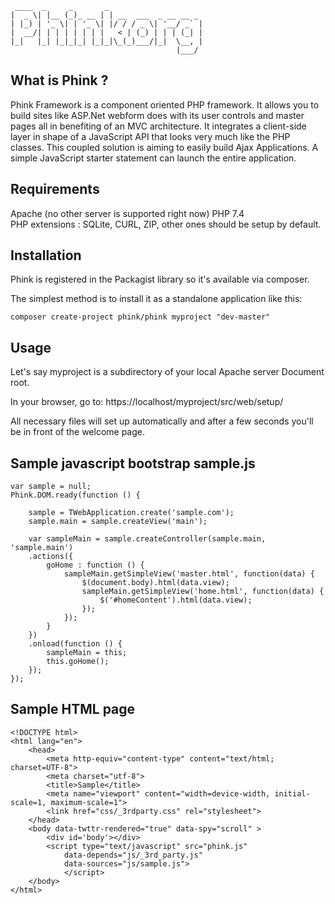 	 ____  _     _       _
	|  _ \| |__ (_)_ __ | | __  ___  _ __ __ _
	| |_) | '_ \| | '_ \| |/ / / _ \| '__/ _` |
	|  __/| | | | | | | |   < | (_) | | | (_| |
	|_|   |_| |_|_|_| |_|_|\_(_)___/|_|  \__, |
	                                     |___/

## What is Phink ?
Phink Framework is a component oriented PHP framework. It allows you to build sites like ASP.Net webform does with its user controls and master pages all in benefiting of an MVC architecture. It integrates a client-side layer in shape of a JavaScript API that looks very much like the PHP classes. This coupled solution is aiming to easily build Ajax Applications. A simple JavaScript starter statement can launch the entire application.

## Requirements
Apache (no other server is supported right now)
PHP 7.4  
PHP extensions : SQLite, CURL, ZIP, other ones should be setup by default.

## Installation
Phink is registered in the Packagist library so it's available via composer.

The simplest method is to install it as a standalone application like this:

	composer create-project phink/phink myproject "dev-master"

## Usage
Let's say myproject is a subdirectory of your local Apache server Document root.

In your browser, go to: 
	https://localhost/myproject/src/web/setup/

All necessary files will set up automatically and after a few seconds you'll be in front of the welcome page.

## Sample javascript bootstrap sample.js

	var sample = null;
	Phink.DOM.ready(function () {
		
		sample = TWebApplication.create('sample.com');
		sample.main = sample.createView('main');
		
		var sampleMain = sample.createController(sample.main, 'sample.main')
		.actions({
			goHome : function () {
				sampleMain.getSimpleView('master.html', function(data) {
					$(document.body).html(data.view);
					sampleMain.getSimpleView('home.html', function(data) {
						$('#homeContent').html(data.view);
					});
				});        
			}
		})
		.onload(function () {
			sampleMain = this;
			this.goHome();
		});
	});

## Sample HTML page 

	<!DOCTYPE html>
	<html lang="en">
		<head>
			<meta http-equiv="content-type" content="text/html; charset=UTF-8">
			<meta charset="utf-8">
			<title>Sample</title>
			<meta name="viewport" content="width=device-width, initial-scale=1, maximum-scale=1">
			<link href="css/_3rdparty.css" rel="stylesheet">
		</head>
		<body data-twttr-rendered="true" data-spy="scroll" >
			<div id='body'></div>
			<script type="text/javascript" src="phink.js"
				data-depends="js/_3rd_party.js"
				data-sources="js/sample.js">
		        </script>
		</body>
	</html>
